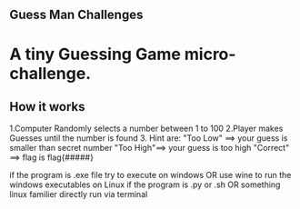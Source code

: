 ## Guess Man Challenges

# A tiny Guessing Game micro-challenge.

## How it works

1.Computer Randomly selects a number between 1 to 100
2.Player makes Guesses until the number is found
3. Hint are:
  "Too Low" ==> your guess is smaller than secret number
  "Too High"==> your guess is too high
  "Correct" ==> flag is flag{#####}

if the program is .exe file try to execute on windows OR use wine to run the windows executables on Linux
if the program is .py or .sh OR something linux familier directly run via terminal
